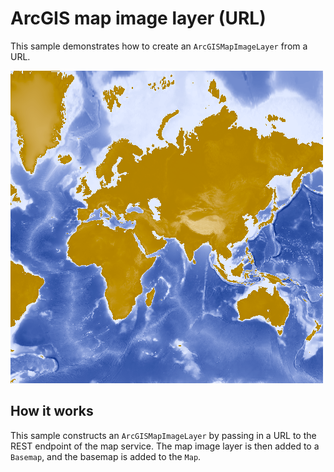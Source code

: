 # ArcGIS map image layer (URL)

This sample demonstrates how to create an `ArcGISMapImageLayer` from a
URL.

![](screenshot.png)

## How it works

This sample constructs an `ArcGISMapImageLayer` by passing in a URL to
the REST endpoint of the map service. The map image layer is then added
to a `Basemap`, and the basemap is added to the `Map`.
